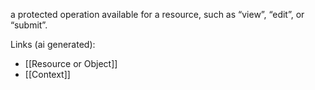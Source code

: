 a protected operation available for a resource, such as “view”, “edit”, or “submit”.

Links (ai generated):
 - [[Resource or Object]]
 - [[Context]]
